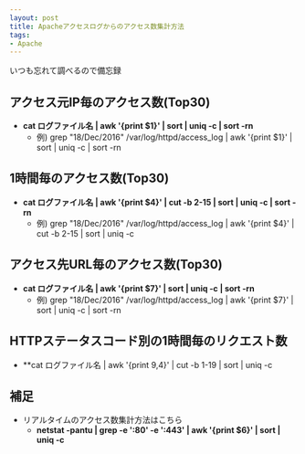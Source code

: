 ```yaml
---
layout: post
title: Apacheアクセスログからのアクセス数集計方法
tags: 
- Apache
---
```

いつも忘れて調べるので備忘録
  
<!-- more -->
## アクセス元IP毎のアクセス数(Top30)
- **cat ログファイル名 | awk '{print $1}' | sort | uniq -c | sort -rn**
  - 例) grep "18/Dec/2016" /var/log/httpd/access_log | awk '{print $1}' | sort | uniq -c | sort -rn

## 1時間毎のアクセス数(Top30)
- **cat ログファイル名 | awk '{print $4}' | cut -b 2-15 | sort | uniq -c | sort -rn**
  - 例) grep "18/Dec/2016" /var/log/httpd/access_log | awk '{print $4}' | cut -b 2-15 | sort | uniq -c

## アクセス先URL毎のアクセス数(Top30)
- **cat ログファイル名 | awk '{print $7}' | sort | uniq -c | sort -rn**
  - 例) grep "18/Dec/2016" /var/log/httpd/access_log | awk '{print $7}' | sort | uniq -c | sort -rn

## HTTPステータスコード別の1時間毎のリクエスト数
- **cat ログファイル名 | awk '{print $9,$4}' | cut -b 1-19 | sort | uniq -c

## 補足
- リアルタイムのアクセス数集計方法はこちら
  - **netstat -pantu | grep -e ':80' -e ':443' | awk '{print $6}' | sort | uniq -c**
